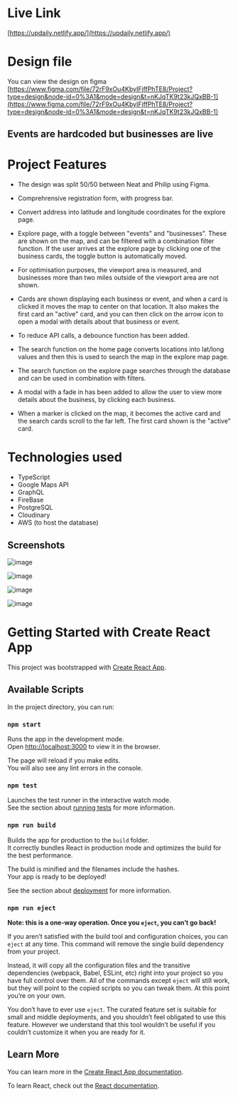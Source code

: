 # Live Link
[https://updaily.netlify.app/](https://updaily.netlify.app/)

# Design file
You can view the design on figma [https://www.figma.com/file/72rF9xOu4KbyIFjffPhTE8/Project?type=design&node-id=0%3A1&mode=design&t=nKJqTK9t23kJQxBB-1](https://www.figma.com/file/72rF9xOu4KbyIFjffPhTE8/Project?type=design&node-id=0%3A1&mode=design&t=nKJqTK9t23kJQxBB-1)

## Events are hardcoded but businesses are live

# Project Features

- The design was split 50/50 between Neat and Philip using Figma.

- Comprehrensive registration form, with progress bar.

- Convert address into latitude and longitude coordinates for the explore page.

- Explore page, with a toggle between "events" and "businesses". These are shown on the map, and can be filtered with a combination filter function. If the user arrives at the explore page by clicking one of the business cards, the toggle button is automatically moved.

- For optimisation purposes, the viewport area is measured, and businesses more than two miles outside of the viewport area are not shown.

- Cards are shown displaying each business or event, and when a card is clicked it moves the map to center on that location. It also makes the first card an "active" card, and you can then click on the arrow icon to open a modal with details about that business or event.

- To reduce API calls, a debounce function has been added.

- The search function on the home page converts locations into lat/long values and then this is used to search the map in the explore map page.

- The search function on the explore page searches through the database and can be used in combination with filters.

- A modal with a fade in has been added to allow the user to view more details about the business, by clicking each business.

- When a marker is clicked on the map, it becomes the active card and the search cards scroll to the far left. The first card shown is the "active" card.

# Technologies used

- TypeScript
- Google Maps API
- GraphQL
- FireBase
- PostgreSQL
- Cloudinary
- AWS (to host the database)

## Screenshots

![image](https://github.com/updaily-ca/updaily-frontend/assets/126236947/a53f604e-ae42-4a57-a3d5-0496404531ba)

![image](https://github.com/updaily-ca/updaily-frontend/assets/126236947/3db98291-3a3c-4f92-a15c-a5a8f93833e4)

![image](https://github.com/updaily-ca/updaily-frontend/assets/126236947/43974660-54ed-4e3b-85c5-07fe53de330b)

![image](https://github.com/updaily-ca/updaily-frontend/assets/126236947/5d0261ad-3cb9-4156-8db0-3a50f7d43e79)

# Getting Started with Create React App

This project was bootstrapped with [Create React App](https://github.com/facebook/create-react-app).

## Available Scripts

In the project directory, you can run:

### `npm start`

Runs the app in the development mode.\
Open [http://localhost:3000](http://localhost:3000) to view it in the browser.

The page will reload if you make edits.\
You will also see any lint errors in the console.

### `npm test`

Launches the test runner in the interactive watch mode.\
See the section about [running tests](https://facebook.github.io/create-react-app/docs/running-tests) for more information.

### `npm run build`

Builds the app for production to the `build` folder.\
It correctly bundles React in production mode and optimizes the build for the best performance.

The build is minified and the filenames include the hashes.\
Your app is ready to be deployed!

See the section about [deployment](https://facebook.github.io/create-react-app/docs/deployment) for more information.

### `npm run eject`

**Note: this is a one-way operation. Once you `eject`, you can’t go back!**

If you aren’t satisfied with the build tool and configuration choices, you can `eject` at any time. This command will remove the single build dependency from your project.

Instead, it will copy all the configuration files and the transitive dependencies (webpack, Babel, ESLint, etc) right into your project so you have full control over them. All of the commands except `eject` will still work, but they will point to the copied scripts so you can tweak them. At this point you’re on your own.

You don’t have to ever use `eject`. The curated feature set is suitable for small and middle deployments, and you shouldn’t feel obligated to use this feature. However we understand that this tool wouldn’t be useful if you couldn’t customize it when you are ready for it.

## Learn More

You can learn more in the [Create React App documentation](https://facebook.github.io/create-react-app/docs/getting-started).

To learn React, check out the [React documentation](https://reactjs.org/).
